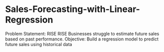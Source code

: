 # Sales-Forecasting-with-Linear-Regression
Problem Statement:  RISE  RISE  Businesses struggle to estimate future sales based on past  performance.  Objective:  Build a regression model to predict future sales using historical  data
